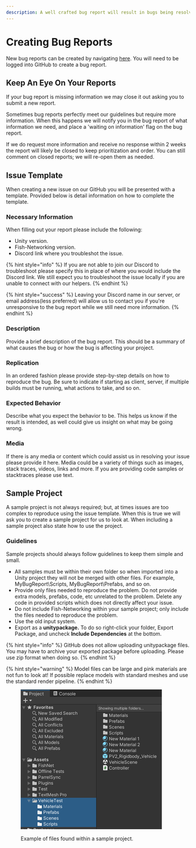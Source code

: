 ```yaml
---
description: A well crafted bug report will result in bugs being resolved much quicker.
---
```


# Creating Bug Reports

New bug reports can be created by navigating [here](https://github.com/FirstGearGames/FishNet/issues/new?assignees=\&labels=\&projects=\&template=bug_report.md\&title=). You will need to be logged into GitHub to create a bug report.

## Keep An Eye On Your Reports

If your bug report is missing information we may close it out asking you to submit a new report.

Sometimes bug reports perfectly meet our guidelines but require more information. When this happens we will notify you in the bug report of what information we need, and place a 'waiting on information' flag on the bug report.

If we do request more information and receive no response within 2 weeks the report will likely be closed to keep prioritization and order. You can still comment on closed reports; we will re-open them as needed.

## Issue Template

When creating a new issue on our GitHub you will be presented with a template. Provided below is detail information on how to complete the template.

### Necessary Information

When filling out your report please include the following:

* Unity version.
* Fish-Networking version.
* Discord link where you troubleshot the issue.

{% hint style="info" %}
If you are not able to join our Discord to troubleshoot please specify this in place of where you would include the Discord link. We still expect you to troubleshoot the issue locally if you are unable to connect with our helpers.
{% endhint %}

{% hint style="success" %}
Leaving your Discord name in our server, or email address(less preferred) will allow us to contact you if you're unresponsive to the bug report while we still need more information.
{% endhint %}

### Description

Provide a brief description of the bug report. This should be a summary of what causes the bug or how the bug is affecting your project.

### Replication

In an ordered fashion please provide step-by-step details on how to reproduce the bug. Be sure to indicate if starting as client, server, if multiple builds must be running, what actions to take, and so on.

### Expected Behavior

Describe what you expect the behavior to be. This helps us know if the result is intended, as well could give us insight on what may be going wrong.

### Media

If there is any media or content which could assist us in resolving your issue please provide it here. Media could be a variety of things such as images, stack traces, videos, links and more. If you are providing code samples or stacktraces please use text.

## Sample Project

A sample project is not always required; but, at times issues are too complex to reproduce using the issue template. When this is true we will ask you to create a sample project for us to look at. When including a sample project also state how to use the project.

### Guidelines

Sample projects should always follow guidelines to keep them simple and small.

* All samples must be within their own folder so when imported into a Unity project they will not be merged with other files. For example, MyBugReport\Scripts, MyBugReport\Prefabs, and so on.
* Provide only files needed to reproduce the problem. Do not provide extra models, prefabs, code, etc unrelated to the problem. Delete any code in provided scripts which does not directly affect your issue.&#x20;
* Do not include Fish-Networking within your sample project; only include the files needed to reproduce the problem.
* Use the old input system.
* Export as a **unitypackage.**  To do so right-click your folder, Export Package, and uncheck **Include Dependencies** at the bottom.

{% hint style="info" %}
GitHub does not allow uploading unitypackage files. You may have to archive your exported package before uploading. Please use zip format when doing so.
{% endhint %}

{% hint style="warning" %}
Model files can be large and pink materials are not fun to look at! If possible replace models with standard meshes and use the standard render pipeline.
{% endhint %}

<figure><img src="../../../.gitbook/assets/bug-report-files-to-export.png" alt=""><figcaption><p>Example of files found within a sample project.</p></figcaption></figure>

